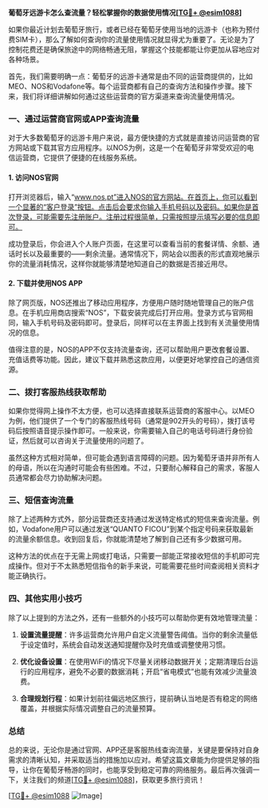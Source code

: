 **葡萄牙远游卡怎么查流量？轻松掌握你的数据使用情况[[TG💪+ @esim1088](https://t.me/s/esim1088)]**

如果你最近计划去葡萄牙旅行，或者已经在葡萄牙使用当地的远游卡（也称为预付费SIM卡），那么了解如何查询你的流量使用情况就显得尤为重要了。无论是为了控制花费还是确保旅途中的网络畅通无阻，掌握这个技能都能让你更加从容地应对各种场景。

首先，我们需要明确一点：葡萄牙的远游卡通常是由不同的运营商提供的，比如MEO、NOS和Vodafone等。每个运营商都有自己的查询方法和操作步骤。接下来，我们将详细讲解如何通过这些运营商的官方渠道来查询流量使用情况。

### **一、通过运营商官网或APP查询流量**

对于大多数葡萄牙的远游卡用户来说，最方便快捷的方式就是直接访问运营商的官方网站或下载其官方应用程序。以NOS为例，这是一个在葡萄牙非常受欢迎的电信运营商，它提供了便捷的在线服务系统。

#### **1. 访问NOS官网**
打开浏览器后，输入“www.nos.pt”进入NOS的官方网站。在首页上，你可以看到一个显著的“客户登录”按钮。点击后会要求你输入手机号码以及密码。如果你是首次登录，可能需要先注册账户。注册过程很简单，只需按照提示填写必要的信息即可。

成功登录后，你会进入个人账户页面，在这里可以查看当前的套餐详情、余额、通话时长以及最重要的——剩余流量。通常情况下，网站会以图表的形式直观地展示你的流量消耗情况，这样你就能够清楚地知道自己的数据是否接近用尽。

#### **2. 下载并使用NOS APP**
除了网页版，NOS还推出了移动应用程序，方便用户随时随地管理自己的账户信息。在手机应用商店搜索“NOS”，下载安装完成后打开应用。登录方式与官网相同，输入手机号码及密码即可。登录后，同样可以在主界面上找到有关流量使用情况的信息。

值得注意的是，NOS的APP不仅支持流量查询，还可以帮助用户更改套餐设置、充值话费等功能。因此，建议下载并熟悉这款应用，以便更好地掌控自己的通信资源。

### **二、拨打客服热线获取帮助**

如果你觉得网上操作不太方便，也可以选择直接联系运营商的客服中心。以MEO为例，他们提供了一个专门的客服热线号码（通常是902开头的号码），拨打该号码后按照语音提示操作即可。一般来说，你需要输入自己的电话号码进行身份验证，然后就可以咨询关于流量使用的问题了。

虽然这种方式相对简单，但可能会遇到语言障碍的问题。因为葡萄牙语并非所有人的母语，所以在沟通时可能会有些困难。不过，只要耐心解释自己的需求，客服人员通常都会尽力协助解决问题。

### **三、短信查询流量**

除了上述两种方式外，部分运营商还支持通过发送特定格式的短信来查询流量。例如，Vodafone用户可以通过发送“QUANTO FICOU”到某个指定号码来获取最新的流量余额信息。收到回复后，你就能清楚地了解到自己还有多少数据可用。

这种方法的优点在于无需上网或打电话，只需要一部能正常接收短信的手机即可完成操作。但对于不太熟悉短信指令的新手来说，可能需要花些时间查阅相关资料才能正确执行。

### **四、其他实用小技巧**

除了以上提到的方法之外，还有一些额外的小技巧可以帮助你更有效地管理流量：

1. **设置流量提醒**：许多运营商允许用户自定义流量警告阈值。当你的剩余流量低于设定值时，系统会自动发送通知提醒你及时充值或调整使用习惯。
   
2. **优化设备设置**：在使用WiFi的情况下尽量关闭移动数据开关；定期清理后台运行的应用程序，避免不必要的数据消耗；开启“省电模式”也能有效减少流量浪费。

3. **合理规划行程**：如果计划前往偏远地区旅行，提前确认当地是否有稳定的网络覆盖，并根据实际情况调整自己的流量预算。

### **总结**

总的来说，无论你是通过官网、APP还是客服热线查询流量，关键是要保持对自身需求的清晰认知，并采取适当的措施加以应对。希望这篇文章能为你提供足够的指导，让你在葡萄牙畅游的同时，也能享受到稳定可靠的网络服务。最后再次强调一下，关注我们的频道[[TG💪+ @esim1088](https://t.me/s/esim1088)]，获取更多旅行资讯！

[[TG💪+ @esim1088](https://t.me/s/esim1088) ![Image](https://i.postimg.cc/4NQfJmqS/Snipaste-2025-05-13-00-14-12.png)]
